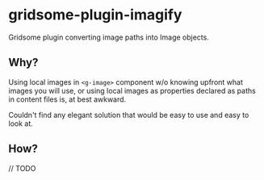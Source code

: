 # gridsome-plugin-imagify
Gridsome plugin converting image paths into Image objects.

## Why?
Using local images in `<g-image>` component w/o knowing upfront what images you will use, 
or using local images as properties declared as paths in content files is, at best awkward.

Couldn't find any elegant solution that would be easy to use and easy to look at.

## How?

// TODO
